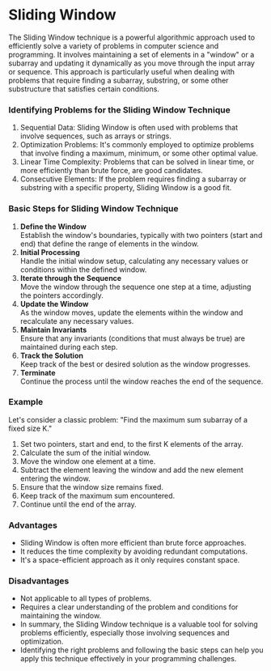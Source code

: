 # Sliding Window

The Sliding Window technique is a powerful algorithmic approach used to efficiently solve a variety of problems in computer science and programming. It involves maintaining a set of elements in a "window" or a subarray and updating it dynamically as you move through the input array or sequence. This approach is particularly useful when dealing with problems that require finding a subarray, substring, or some other substructure that satisfies certain conditions.

### Identifying Problems for the Sliding Window Technique

1. Sequential Data: Sliding Window is often used with problems that involve sequences, such as arrays or strings.
2. Optimization Problems: It's commonly employed to optimize problems that involve finding a maximum, minimum, or some other optimal value.
3. Linear Time Complexity: Problems that can be solved in linear time, or more efficiently than brute force, are good candidates.
4. Consecutive Elements: If the problem requires finding a subarray or substring with a specific property, Sliding Window is a good fit.

### Basic Steps for Sliding Window Technique

1. **Define the Window**  
Establish the window's boundaries, typically with two pointers (start and end) that define the range of elements in the window.
2. **Initial Processing**  
Handle the initial window setup, calculating any necessary values or conditions within the defined window.
3. **Iterate through the Sequence**  
Move the window through the sequence one step at a time, adjusting the pointers accordingly.
4. **Update the Window**  
As the window moves, update the elements within the window and recalculate any necessary values.
5. **Maintain Invariants**  
Ensure that any invariants (conditions that must always be true) are maintained during each step.
6. **Track the Solution**  
Keep track of the best or desired solution as the window progresses.
7. **Terminate**  
Continue the process until the window reaches the end of the sequence.

### Example

Let's consider a classic problem: "Find the maximum sum subarray of a fixed size K."

1. Set two pointers, start and end, to the first K elements of the array.
2. Calculate the sum of the initial window.
3. Move the window one element at a time.
4. Subtract the element leaving the window and add the new element entering the window.
5. Ensure that the window size remains fixed.
6. Keep track of the maximum sum encountered.
7. Continue until the end of the array.

### Advantages

* Sliding Window is often more efficient than brute force approaches.
* It reduces the time complexity by avoiding redundant computations.
* It's a space-efficient approach as it only requires constant space.

### Disadvantages

* Not applicable to all types of problems.
* Requires a clear understanding of the problem and conditions for maintaining the window.
* In summary, the Sliding Window technique is a valuable tool for solving problems efficiently, especially those involving sequences and optimization.
* Identifying the right problems and following the basic steps can help you apply this technique effectively in your programming challenges.
